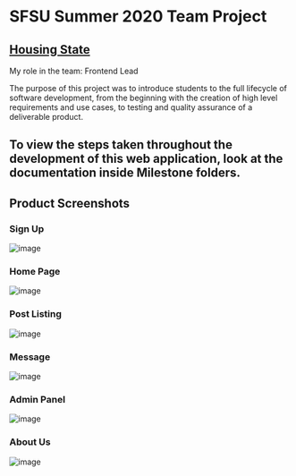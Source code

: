 # SFSU Summer 2020 Team Project 

## [Housing State](http://3.17.193.189/)

My role in the team: Frontend Lead

The purpose of this project was to introduce students to the full lifecycle of software development, from the beginning with the creation of high level requirements and use cases, to testing and quality assurance of a deliverable product. 

## To view the steps taken throughout the development of this web application, look at the documentation inside Milestone folders. 


## Product Screenshots

### Sign Up
![image](https://user-images.githubusercontent.com/55061688/103488697-c42a4c80-4dc3-11eb-95cb-97e3f6fb0da1.png)

### Home Page
![image](https://user-images.githubusercontent.com/55061688/103488841-f1c3c580-4dc4-11eb-9a00-a015ea941e88.png)

### Post Listing
![image](https://user-images.githubusercontent.com/55061688/103488869-259eeb00-4dc5-11eb-8a53-ec5e57cf6fe7.png)

### Message
![image](https://user-images.githubusercontent.com/55061688/103488964-a6f67d80-4dc5-11eb-8c42-2528f7edfa83.png)

### Admin Panel
![image](https://user-images.githubusercontent.com/55061688/103488885-449d7d00-4dc5-11eb-99be-9a6304080a26.png)

### About Us
![image](https://user-images.githubusercontent.com/55061688/103488914-6dbe0d80-4dc5-11eb-816d-8b70bfa0f7b7.png)
